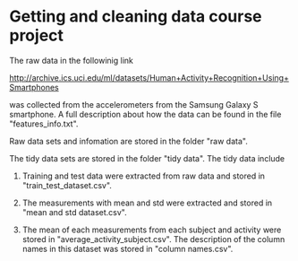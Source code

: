 # Getting and cleaning data course project

The raw data in the followinig link 

http://archive.ics.uci.edu/ml/datasets/Human+Activity+Recognition+Using+Smartphones

was collected from the accelerometers from the Samsung Galaxy S smartphone. A full description about how the data can be found in the file "features_info.txt".

Raw data sets and infomation are stored in the folder "raw data".

The tidy data sets are stored in the folder "tidy data". The tidy data include

1. Training and test data were extracted from raw data and stored in "train_test_dataset.csv".

2. The measurements with mean and std were extracted and stored in "mean and std dataset.csv".

3. The mean of each measurements from each subject and activity were stored in "average_activity_subject.csv". The description of the column names in this dataset was stored in "column names.csv".